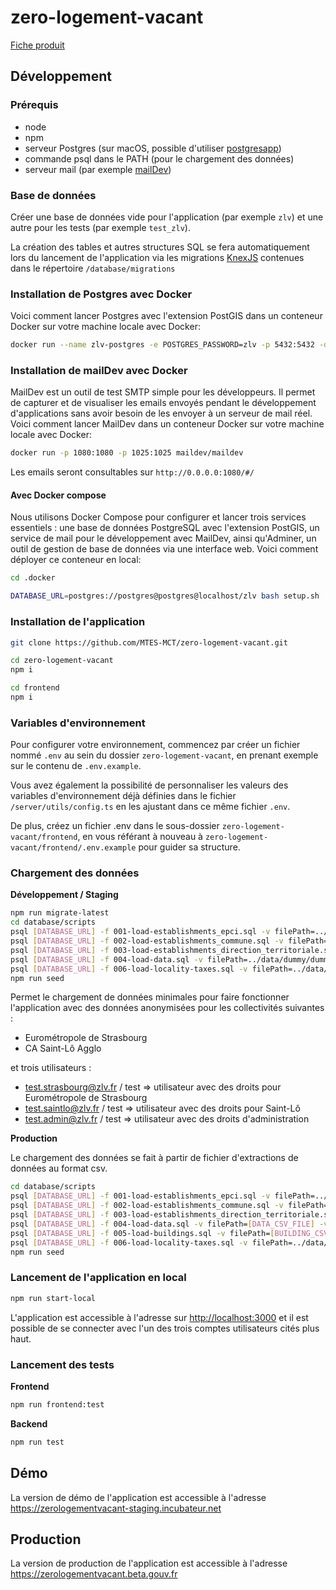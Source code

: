 # zero-logement-vacant

[Fiche produit](https://beta.gouv.fr/startups/zero-logement-vacant.html)

## Développement

### Prérequis

* node
* npm 
* serveur Postgres (sur macOS, possible d'utiliser [postgresapp](https://postgresapp.com>))
* commande psql dans le PATH (pour le chargement des données)
* serveur mail (par exemple [mailDev](https://github.com/maildev/maildev))

### Base de données

Créer une base de données vide pour l'application (par exemple `zlv`) et une autre pour les tests (par exemple `test_zlv`).

La création des tables et autres structures SQL se fera automatiquement lors du lancement de l'application via les migrations [KnexJS](http://knexjs.org/#Migrations) contenues dans le répertoire `/database/migrations` 

### Installation de Postgres avec Docker

Voici comment lancer Postgres avec l'extension PostGIS dans un conteneur Docker sur votre machine locale avec Docker:

```bash
docker run --name zlv-postgres -e POSTGRES_PASSWORD=zlv -p 5432:5432 -d postgis/postgis
```

### Installation de mailDev avec Docker

MailDev est un outil de test SMTP simple pour les développeurs. Il permet de capturer et de visualiser les emails envoyés pendant le développement d'applications sans avoir besoin de les envoyer à un serveur de mail réel. Voici comment lancer MailDev dans un conteneur Docker sur votre machine locale avec Docker:

```bash
docker run -p 1080:1080 -p 1025:1025 maildev/maildev
```

Les emails seront consultables sur `http://0.0.0.0:1080/#/`

#### Avec Docker compose

Nous utilisons Docker Compose pour configurer et lancer trois services essentiels : une base de données PostgreSQL avec l'extension PostGIS, un service de mail pour le développement avec MailDev, ainsi qu'Adminer, un outil de gestion de base de données via une interface web. Voici comment déployer ce conteneur en local:

```bash
cd .docker

DATABASE_URL=postgres://postgres@postgres@localhost/zlv bash setup.sh
```

### Installation de l'application

```bash
git clone https://github.com/MTES-MCT/zero-logement-vacant.git

cd zero-logement-vacant
npm i

cd frontend
npm i
```

### Variables d'environnement

Pour configurer votre environnement, commencez par créer un fichier nommé `.env` au sein du dossier `zero-logement-vacant`, en prenant exemple sur le contenu de `.env.example`.

Vous avez également la possibilité de personnaliser les valeurs des variables d'environnement déjà définies dans le fichier `/server/utils/config.ts` en les ajustant dans ce même fichier `.env`.

De plus, créez un fichier .env dans le sous-dossier `zero-logement-vacant/frontend`, en vous référant à nouveau à `zero-logement-vacant/frontend/.env.example` pour guider sa structure.

### Chargement des données

**Développement / Staging**

```bash
npm run migrate-latest
cd database/scripts
psql [DATABASE_URL] -f 001-load-establishments_epci.sql -v filePath=../data/common/epci.csv
psql [DATABASE_URL] -f 002-load-establishments_commune.sql -v filePath=../data/common/commune.csv
psql [DATABASE_URL] -f 003-load-establishments_direction_territoriale.sql -v filePath=../data/common/direction_territoriale.csv
psql [DATABASE_URL] -f 004-load-data.sql -v filePath=../data/dummy/dummy_data.csv -v dateFormat="'MM/DD/YY'"
psql [DATABASE_URL] -f 006-load-locality-taxes.sql -v filePath=../data/common/taxe.csv
npm run seed
```

Permet le chargement de données minimales pour faire fonctionner l'application avec des données anonymisées pour les collectivités suivantes :
- Eurométropole de Strasbourg
- CA Saint-Lô Agglo

et trois utilisateurs :
- test.strasbourg@zlv.fr / test => utilisateur avec des droits pour Eurométropole de Strasbourg
- test.saintlo@zlv.fr / test => utilisateur avec des droits pour Saint-Lô
- test.admin@zlv.fr / test => utilisateur avec des droits d'administration

**Production**

Le chargement des données se fait à partir de fichier d'extractions de données au format csv.

```bash
cd database/scripts
psql [DATABASE_URL] -f 001-load-establishments_epci.sql -v filePath=../data/common/epci.csv
psql [DATABASE_URL] -f 002-load-establishments_commune.sql -v filePath=../data/common/commune.csv
psql [DATABASE_URL] -f 003-load-establishments_direction_territoriale.sql -v filePath=../data/common/direction_territoriale.csv
psql [DATABASE_URL] -f 004-load-data.sql -v filePath=[DATA_CSV_FILE] -v dateFormat=[DATE_FORMAT]
psql [DATABASE_URL] -f 005-load-buildings.sql -v filePath=[BUILDING_CSV_FILE]
psql [DATABASE_URL] -f 006-load-locality-taxes.sql -v filePath=../data/common/taxe.csv
npm run seed
```

### Lancement de l'application en local

```bash
npm run start-local
```

L'application est accessible à l'adresse sur <http://localhost:3000> et il est possible de se connecter avec l'un des trois comptes utilisateurs cités plus haut.

### Lancement des tests

**Frontend**

```bash
npm run frontend:test
```

**Backend**

```bash
npm run test
```

## Démo

La version de démo de l'application est accessible à l'adresse <https://zerologementvacant-staging.incubateur.net>

## Production

La version de production de l'application  est accessible à l'adresse <https://zerologementvacant.beta.gouv.fr>
